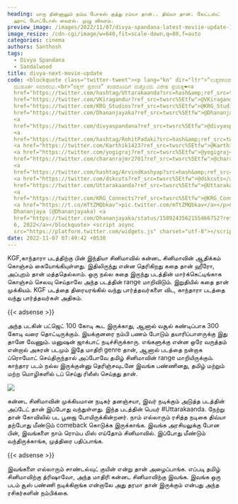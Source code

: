 ```yaml
---
heading: யாரு நின்னாலும் நம்ம போகஸ் குத்து ரம்யா தான்.. திவ்யா தான். லேட்டஸ்ட்
  ஹாட் போட்டோஸ் வைரல். முழு விவரம்.
preview_image: /images/2022/11/07/divya-spandana-latest-moviie-update-1-.jpg
image_resize: /cdn-cgi/image/w=640,fit=scale-down,q=80,f=auto
categories: cinema
authors: Santhosh
tags:
  - Divya Spandana
  - Sandalwood
title: divya-next-movie-update
code: <blockquote class="twitter-tweet"><p lang="kn" dir="ltr">“ಉತ್ತರಕಾಂಡ”
  ಮುಹೂರ್ತ ಸಮಾರಂಭ.<br>“ರತ್ನನ್ ಪ್ರಪಂಚ” ತಂಡದೊಂದಿಗೆ ಮತ್ತೊಂದು ವಿಶೇಷ ಪ್ರಯತ್ನ❤️<a
  href="https://twitter.com/hashtag/Uttarakaanda?src=hash&amp;ref_src=twsrc%5Etfw">#Uttarakaanda</a><a
  href="https://twitter.com/VKiragandur?ref_src=twsrc%5Etfw">@VKiragandur</a> <a
  href="https://twitter.com/KRG_Studios?ref_src=twsrc%5Etfw">@KRG_Studios</a> <a
  href="https://twitter.com/Dhananjayaka?ref_src=twsrc%5Etfw">@Dhananjayaka</a>
  <a
  href="https://twitter.com/divyaspandana?ref_src=twsrc%5Etfw">@divyaspandana</a>
  <a
  href="https://twitter.com/hashtag/RohitPadaki?src=hash&amp;ref_src=twsrc%5Etfw">#RohitPadaki</a>
  <a href="https://twitter.com/Karthik1423?ref_src=twsrc%5Etfw">@Karthik1423</a>
  <a href="https://twitter.com/yogigraj?ref_src=twsrc%5Etfw">@yogigraj</a> <a
  href="https://twitter.com/charanrajmr2701?ref_src=twsrc%5Etfw">@charanrajmr2701</a>
  <a
  href="https://twitter.com/hashtag/ArvindKashyap?src=hash&amp;ref_src=twsrc%5Etfw">#ArvindKashyap</a>
  <a href="https://twitter.com/dskcuts?ref_src=twsrc%5Etfw">@dskcuts</a> <a
  href="https://twitter.com/Uttarakaanda?ref_src=twsrc%5Etfw">@Uttarakaanda</a>
  <a
  href="https://twitter.com/KRG_Connects?ref_src=twsrc%5Etfw">@KRG_Connects</a>
  <a href="https://t.co/mTtZMQbkav">pic.twitter.com/mTtZMQbkav</a></p>&mdash;
  Dhananjaya (@Dhananjayaka) <a
  href="https://twitter.com/Dhananjayaka/status/1589243562155466752?ref_src=twsrc%5Etfw">November
  6, 2022</a></blockquote> <script async
  src="https://platform.twitter.com/widgets.js" charset="utf-8"></script>
date: 2022-11-07 07:49:42 +0530
---
```

KGF,காந்தாரா படத்திற்கு பின் இந்தியா சினிமாவில் கன்னட சினிமாவின் ஆதிக்கம் கொஞ்சம் கையோங்கியுள்ளது. இதிலிருந்து என்ன தெரிகிறது கதை தான் ஹீரோ, அப்புறம் தான் மத்ததெல்லாம். ஒரு நல்ல கதை இருந்து படத்தின் மார்க்கெட்டிங்காக கொஞ்சம் செலவு செய்தாலே அந்த படத்தின் range மாறிவிடும். இறுதியில் கதை தான் முக்கியம். KGF படத்தை திரையரங்கில் வந்து பார்த்தவர்களை விட, காந்தாரா படத்தை வந்து பார்த்தவர்கள் அதிகம்.

{{< adsense >}}

அந்த படகின் பட்ஜெட் 100 கோடி கூட இருக்காது, ஆனால் வசூல் கண்டிப்பாக 300 கோடி வரை தொட்டிருக்கும். இயக்குனரை நம்பி பணம் போடும் தயாரிப்பாளருக்கு இது தானே வேணும். மனுஷன் ஜாக்பாட் நடிச்சிருக்காரு. எங்களுக்கு என்ன ஒரே வருத்தம் என்றால் அசுரன் படமும் இதே மாதிரி genre தான், ஆனால் படத்தை நன்றாக ப்ரொமோட் செய்திருந்தால் அப்போவே தமிழ் சினிமாவின் range மாறியிருக்கும். காந்தார படம் நல்ல இருக்குன்னு தெரிஞ்சவுடனே இவங்க பண்ணினது, தமிழ் மற்றும் மற்ற மொழிகளில் டப் செய்து ரிலீஸ் செய்தது தான்.

![](/images/2022/11/07/divya-spandana-latest-moviie-update-2-.jpg)

கன்னட சினிமாவின் முக்கியமான நடிகர் தனஞ்சயா, இவர் நடிக்கும் அடுத்த படத்தின் அப்டேட் தான் இப்போது வந்துள்ளது. இந்த படத்தின் பெயர் #Uttarakaanda. நேற்று தான் கோவிலில் பட பூஜை போயிருக்கின்றனர். நாம் எல்லாரும் ரசித்த நடிகை திவ்யா தற்போது மீண்டும் comeback கொடுக்க இருக்காங்க. இவங்க அரசியலுக்கு போன பின், இவங்களை நாம் ரொம்ப மிஸ் எய்தோம் சினிமாவில். இப்போது மீண்டும் வந்திருக்காங்க, முத்திரை பதிப்பாங்க.

{{< adsense >}}

இவங்களை எல்லாரும் சாண்டல்வுட் குயின் என்று தான் அழைப்பாங்க. எப்படி தமிழ் சினிமாவிற்கு  த்ரிஷாவோ, அந்த மாதிரி கன்னட சினிமாவிற்கு இவங்க. இவங்க ஒரு படம் சூஸ் பண்ணி நடிக்கிறாங்க என்றாலே அது தரமா தான் இருக்கும் என்பது அந்த ரசிகர்களின் நம்பிக்கை.